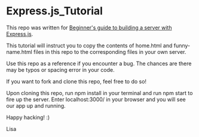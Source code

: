 # Express.js_Tutorial
This repo was written for [Beginner's guide to building a server with Express.js](https://dev.to/lisahjung/beginner-s-guide-to-using-express-as-node-framework-1b8n-temp-slug-3900042?preview=36ee650234e8009267931f61ba1aa3a402a295fa3585bb8f6f7c42270595da5c7e67e87f9801c62d4d8d4168ae67fe24e937d0ea73fa0fe39f5b93b2).

This tutorial will instruct you to copy the contents of home.html and funny-name.html files in this repo to the corresponding files in your own server. 

Use this repo as a reference if you encounter a bug. The chances are there may be typos or spacing error in your code. 

If you want to fork and clone this repo, feel free to do so!

Upon cloning this repo, run npm install in your terminal and run npm start to fire up the server. 
Enter localhost:3000/ in your browser and you will see our app up and running. 

Happy hacking! :)

Lisa
